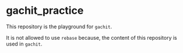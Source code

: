 # gachit_practice

This repository is the playground for `gachit`.

It is not allowed to use `rebase` because, the content of this repository is used in `gachit`.
